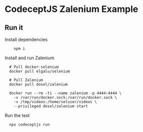 CodeceptJS Zalenium Example
============================

## Run it

Install dependencies

```
    npm i
```

Install and run Zalenium

```
  # Pull docker-selenium
  docker pull elgalu/selenium

  # Pull Zalenium
  docker pull dosel/zalenium
        
  docker run --rm -ti --name zalenium -p 4444:4444 \
    -v /var/run/docker.sock:/var/run/docker.sock \
    -v /tmp/videos:/home/seluser/videos \
    --privileged dosel/zalenium start
```

Run the test

```
  npx codeceptjs run
```

